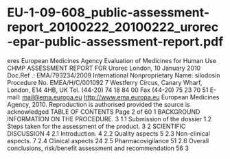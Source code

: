 # EU-1-09-608_public-assessment-report_20100222_20100222_urorec-epar-public-assessment-report.pdf

eres
European Medicines Agency
Evaluation of Medicines for Human Use
CHMP ASSESSMENT REPORT
FOR
Urorec
London, 10 January 2010
Doc.Ref .: EMA/793234/2009
International Nonproprietary Name: silodosin
Procedure No. EMEA/H/C/001092
7 Westferry Circus, Canary Wharf, London, E14 4HB, UK
Tel. (44-20) 74 18 84 00 Fax (44-20) 75 23 70 51
E-mail: mail@ema.europa.eu
http://www.ema.europa.eu
European Medicines Agency, 2010. Reproduction is authorised provided the source is acknowledged
TABLE OF CONTENTS
Page 2 of 60
1
BACKGROUND INFORMATION ON THE PROCEDURE.
3
1.1
Submission of the dossier
1.2
Steps taken for the assessment of the product.
3
2
SCIENTIFIC DISCUSSION
4
2.1
Introduction.
4
2.2
Quality aspects
5
2.3
Non-clinical aspects.
7
2.4
Clinical aspects
24
2.5
Pharmacovigilance
51
2.6
Overall conclusions, risk/benefit assessment and recommendation
56
3
